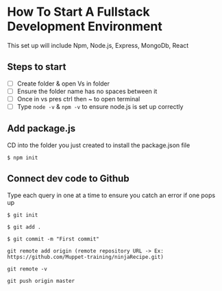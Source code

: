 # How To Start A Fullstack Development Environment

This set up will include Npm, Node.js, Express, MongoDb, React

## Steps to start

* [ ] Create folder & open Vs in folder
* [ ] Ensure the folder name has no spaces between it
* [ ] Once in vs pres ctrl then ~ to open terminal
* [ ] Type `node -v` & `npm -v` to ensure node.js is set up correctly

## Add package.js

CD into the folder you just created to install the package.json file

```
$ npm init
```

## Connect dev code to Github

Type each query in one at a time to ensure you catch an error if one pops up

```
$ git init
```

```
$ git add .
```

```
$ git commit -m "First commit"
```

```
git remote add origin (remote repository URL -> Ex: https://github.com/Muppet-training/ninjaRecipe.git)
```

```
git remote -v
```

```
git push origin master
```
